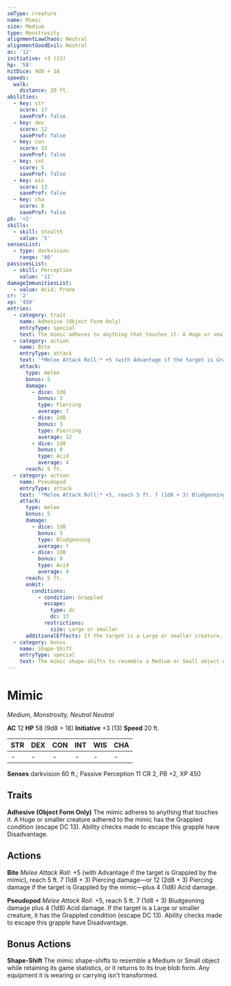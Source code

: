 ```yaml
---
smType: creature
name: Mimic
size: Medium
type: Monstrosity
alignmentLawChaos: Neutral
alignmentGoodEvil: Neutral
ac: '12'
initiative: +3 (13)
hp: '58'
hitDice: 9d8 + 18
speeds:
  walk:
    distance: 20 ft.
abilities:
  - key: str
    score: 17
    saveProf: false
  - key: dex
    score: 12
    saveProf: false
  - key: con
    score: 15
    saveProf: false
  - key: int
    score: 5
    saveProf: false
  - key: wis
    score: 13
    saveProf: false
  - key: cha
    score: 8
    saveProf: false
pb: '+2'
skills:
  - skill: Stealth
    value: '5'
sensesList:
  - type: darkvision
    range: '60'
passivesList:
  - skill: Perception
    value: '11'
damageImmunitiesList:
  - value: Acid; Prone
cr: '2'
xp: '450'
entries:
  - category: trait
    name: Adhesive (Object Form Only)
    entryType: special
    text: The mimic adheres to anything that touches it. A Huge or smaller creature adhered to the mimic has the Grappled condition (escape DC 13). Ability checks made to escape this grapple have Disadvantage.
  - category: action
    name: Bite
    entryType: attack
    text: '*Melee Attack Roll:* +5 (with Advantage if the target is Grappled by the mimic), reach 5 ft. 7 (1d8 + 3) Piercing damage—or 12 (2d8 + 3) Piercing damage if the target is Grappled by the mimic—plus 4 (1d8) Acid damage.'
    attack:
      type: melee
      bonus: 5
      damage:
        - dice: 1d8
          bonus: 3
          type: Piercing
          average: 7
        - dice: 2d8
          bonus: 3
          type: Piercing
          average: 12
        - dice: 1d8
          bonus: 0
          type: Acid
          average: 4
      reach: 5 ft.
  - category: action
    name: Pseudopod
    entryType: attack
    text: '*Melee Attack Roll:* +5, reach 5 ft. 7 (1d8 + 3) Bludgeoning damage plus 4 (1d8) Acid damage. If the target is a Large or smaller creature, it has the Grappled condition (escape DC 13). Ability checks made to escape this grapple have Disadvantage.'
    attack:
      type: melee
      bonus: 5
      damage:
        - dice: 1d8
          bonus: 3
          type: Bludgeoning
          average: 7
        - dice: 1d8
          bonus: 0
          type: Acid
          average: 4
      reach: 5 ft.
      onHit:
        conditions:
          - condition: Grappled
            escape:
              type: dc
              dc: 13
            restrictions:
              size: Large or smaller
      additionalEffects: If the target is a Large or smaller creature, it has the Grappled condition (escape DC 13). Ability checks made to escape this grapple have Disadvantage.
  - category: bonus
    name: Shape-Shift
    entryType: special
    text: The mimic shape-shifts to resemble a Medium or Small object while retaining its game statistics, or it returns to its true blob form. Any equipment it is wearing or carrying isn't transformed.
---
```


# Mimic
*Medium, Monstrosity, Neutral Neutral*

**AC** 12
**HP** 58 (9d8 + 18)
**Initiative** +3 (13)
**Speed** 20 ft.

| STR | DEX | CON | INT | WIS | CHA |
| --- | --- | --- | --- | --- | --- |
| - | - | - | - | - | - |

**Senses** darkvision 60 ft.; Passive Perception 11
CR 2, PB +2, XP 450

## Traits

**Adhesive (Object Form Only)**
The mimic adheres to anything that touches it. A Huge or smaller creature adhered to the mimic has the Grappled condition (escape DC 13). Ability checks made to escape this grapple have Disadvantage.

## Actions

**Bite**
*Melee Attack Roll:* +5 (with Advantage if the target is Grappled by the mimic), reach 5 ft. 7 (1d8 + 3) Piercing damage—or 12 (2d8 + 3) Piercing damage if the target is Grappled by the mimic—plus 4 (1d8) Acid damage.

**Pseudopod**
*Melee Attack Roll:* +5, reach 5 ft. 7 (1d8 + 3) Bludgeoning damage plus 4 (1d8) Acid damage. If the target is a Large or smaller creature, it has the Grappled condition (escape DC 13). Ability checks made to escape this grapple have Disadvantage.

## Bonus Actions

**Shape-Shift**
The mimic shape-shifts to resemble a Medium or Small object while retaining its game statistics, or it returns to its true blob form. Any equipment it is wearing or carrying isn't transformed.
